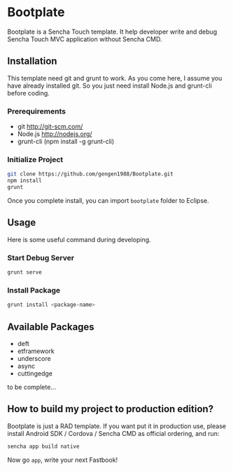 Bootplate
=========
Bootplate is a Sencha Touch template. It help developer write and debug Sencha Touch MVC application without Sencha CMD.

Installation
---------
This template need git and grunt to work. As you come here, I assume you have already installed git. So you just need install Node.js and grunt-cli before coding.

### Prerequirements ###
 - git http://git-scm.com/
 - Node.js http://nodejs.org/
 - grunt-cli (npm install -g grunt-cli)

### Initialize Project ###
```bash
git clone https://github.com/gengen1988/Bootplate.git
npm install
grunt
```
Once you complete install, you can import ```bootplate``` folder to Eclipse.

Usage
---------
Here is some useful command during developing.

### Start Debug Server ###
```bash
grunt serve
```

### Install Package ###
```bash
grunt install <package-name>
```

Available Packages
---------
 - deft
 - etframework
 - underscore
 - async
 - cuttingedge

to be complete...

How to build my project to production edition?
---------
Bootplate is just a RAD template. If you want put it in production use, please install Android SDK / Cordova / Sencha CMD as official ordering, and run:
```bash
sencha app build native
```

Now go ```app```, write your next Fastbook!